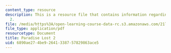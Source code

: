 ```yaml
---
content_type: resource
description: This is a resource file that contains information regarding paradise
  2.
file: /media/https%3A/open-learning-course-data-rc.s3.amazonaws.com/21l-705-major-authors-rewriting-genesis-paradise-lost-and-twentieth-century-fantasy-spring-2009/6890ae274be92641338757829863ace5_MIT21L_705S09_early_1668a.pdf
file_type: application/pdf
resourcetype: Document
title: Paradise Lost 2
uid: 6890ae27-4be9-2641-3387-57829863ace5
---
```

